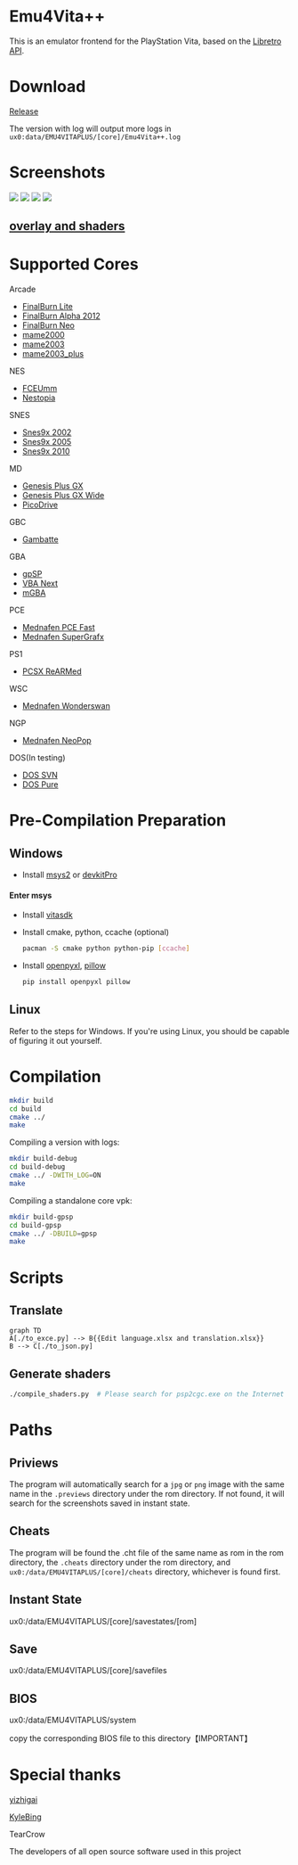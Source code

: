 # Emu4Vita++
This is an emulator frontend for the PlayStation Vita, based on the [Libretro API](https://github.com/libretro/libretro-common).

# Download
[Release](https://github.com/noword/Emu4VitaPlus/releases)

The version with log will output more logs in `ux0:data/EMU4VITAPLUS/[core]/Emu4Vita++.log`

# Screenshots
![](screenshots/arch.jpg)
![](screenshots/browser.jpg)
![](screenshots/control.jpg)
![](screenshots/hotkey.jpg)

## [overlay and shaders](GRAPHICS.md)

# Supported Cores
Arcade
  - [FinalBurn Lite](https://gitee.com/yizhigai/libretro-fba-lite)
  - [FinalBurn Alpha 2012](https://github.com/libretro/fbalpha2012.git)
  - [FinalBurn Neo](https://github.com/libretro/FBNeo.git)
  - [mame2000](https://github.com/libretro/mame2000-libretro)
  - [mame2003](https://github.com/libretro/mame2003-libretro)
  - [mame2003_plus](https://github.com/libretro/mame2003-plus-libretro)

NES
  - [FCEUmm](https://github.com/libretro/libretro-fceumm)
  - [Nestopia](https://github.com/libretro/nestopia)

SNES
  - [Snes9x 2002](https://github.com/libretro/snes9x2002)
  - [Snes9x 2005](https://github.com/libretro/snes9x2005)
  - [Snes9x 2010](https://github.com/libretro/snes9x2010)

MD
  - [Genesis Plus GX](https://github.com/libretro/Genesis-Plus-GX)
  - [Genesis Plus GX Wide](https://github.com/libretro/Genesis-Plus-GX-Wide.git)
  - [PicoDrive](https://github.com/libretro/picodrive)
  
GBC
  - [Gambatte](https://github.com/libretro/gambatte-libretro)

GBA
  - [gpSP](https://github.com/libretro/gpsp)
  - [VBA Next](https://github.com/libretro/vba-next)
  - [mGBA](https://github.com/libretro/mgba.git)

PCE
  - [Mednafen PCE Fast](https://github.com/libretro/beetle-pce-fast-libretro)
  - [Mednafen SuperGrafx](https://github.com/libretro/beetle-supergrafx-libretro)

PS1
  - [PCSX ReARMed](https://github.com/libretro/pcsx_rearmed)

WSC
  - [Mednafen Wonderswan](https://github.com/libretro/beetle-wswan-libretro)

NGP
  - [Mednafen NeoPop](https://github.com/libretro/beetle-ngp-libretro)
  
DOS(In testing)
  - [DOS SVN](https://github.com/libretro/dosbox-svn)
  - [DOS Pure](https://github.com/libretro/dosbox-pure)

# Pre-Compilation Preparation
## Windows
* Install [msys2](https://www.msys2.org/) or [devkitPro](https://github.com/devkitPro/installer/releases)
#### Enter msys
* Install [vitasdk](https://vitasdk.org/)
* Install cmake, python, ccache (optional)

  ```bash
  pacman -S cmake python python-pip [ccache]
  ```

* Install [openpyxl](https://pypi.org/project/openpyxl/), [pillow](https://pypi.org/project/pillow/)

  ```bash
  pip install openpyxl pillow
  ```

## Linux

Refer to the steps for Windows. If you're using Linux, you should be capable of figuring it out yourself.

# Compilation
```bash
mkdir build
cd build
cmake ../
make
```
Compiling a version with logs:
```bash
mkdir build-debug
cd build-debug
cmake ../ -DWITH_LOG=ON
make
```
Compiling a standalone core vpk:
```bash
mkdir build-gpsp
cd build-gpsp
cmake ../ -DBUILD=gpsp
make
```

# Scripts
## Translate

```mermaid
graph TD
A[./to_exce.py] --> B{{Edit language.xlsx and translation.xlsx}}
B --> C[./to_json.py]
```

## Generate shaders
```bash
./compile_shaders.py  # Please search for psp2cgc.exe on the Internet
```

# Paths
## Priviews
The program will automatically search for a `jpg` or `png` image with the same name in the `.previews` directory under the rom directory. If not found, it will search for the screenshots saved in instant state.

## Cheats
The program will be found the .cht file of the same name as rom in the rom directory, the `.cheats` directory under the rom directory, and `ux0:/data/EMU4VITAPLUS/[core]/cheats` directory, whichever is found first.

## Instant State
ux0:/data/EMU4VITAPLUS/[core]/savestates/[rom]

## Save
ux0:/data/EMU4VITAPLUS/[core]/savefiles

## BIOS
ux0:/data/EMU4VITAPLUS/system

copy the corresponding BIOS file to this directory【IMPORTANT】

# Special thanks
[yizhigai](https://gitee.com/yizhigai/Emu4Vita)

[KyleBing](https://github.com/KyleBing/retro-game-console-icons)

TearCrow

The developers of all open source software used in this project